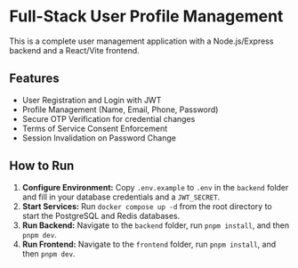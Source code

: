 # Full-Stack User Profile Management

This is a complete user management application with a Node.js/Express backend and a React/Vite frontend.

## Features

- User Registration and Login with JWT
- Profile Management (Name, Email, Phone, Password)
- Secure OTP Verification for credential changes
- Terms of Service Consent Enforcement
- Session Invalidation on Password Change

## How to Run

1.  **Configure Environment:** Copy `.env.example` to `.env` in the `backend` folder and fill in your database credentials and a `JWT_SECRET`.
2.  **Start Services:** Run `docker compose up -d` from the root directory to start the PostgreSQL and Redis databases.
3.  **Run Backend:** Navigate to the `backend` folder, run `pnpm install`, and then `pnpm dev`.
4.  **Run Frontend:** Navigate to the `frontend` folder, run `pnpm install`, and then `pnpm dev`.
